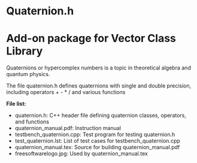 # Quaternion.h

# Add-on package for Vector Class Library

Quaternions or hypercomplex numbers is a topic in theoretical algebra and quantum physics.

The file quaternion.h defines quaternions with single and double precision, including operators + - * / and various functions

**File list:**
* quaternion.h: C++ header file defining quaternion classes, operators, and functions
* quaternion_manual.pdf: Instruction manual
* testbench_quaternion.cpp: Test program for testing quaternion.h
* test_quaternion.lst: List of test cases for testbench_quaternion.cpp
* quaternion_manual.tex: Source for building quaternion_manual.pdf
* freesoftwarelogo.jpg: Used by quaternion_manual.tex
